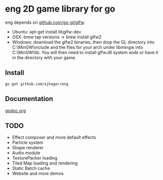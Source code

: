eng 2D game library for go
===

eng depends on [github.com/go-gl/glfw](http://github.com/go-gl/glfw).
* Ubuntu: apt-get install libglfw-dev
* OSX: brew tap versions -> brew install glfw2
* Windows: download the glfw2 binaries, then drop the GL directory into C:\MinGW\include and the files for your arch under libmingw into C:\MinGW\lib. You will then need to install glfw.dll system wide or have it in the directory with your game.

Install
-------
`go get github.com/ajhager/eng`

Documentation
-------------

[godoc.org](http://godoc.org/github.com/ajhager/eng)

TODO
----

* Effect composer and more default effects
* Particle system
* Shape renderer
* Audio module
* TexturePacker loading
* Tiled Map loading and rendering
* Static Batch cache
* Website and more demos
